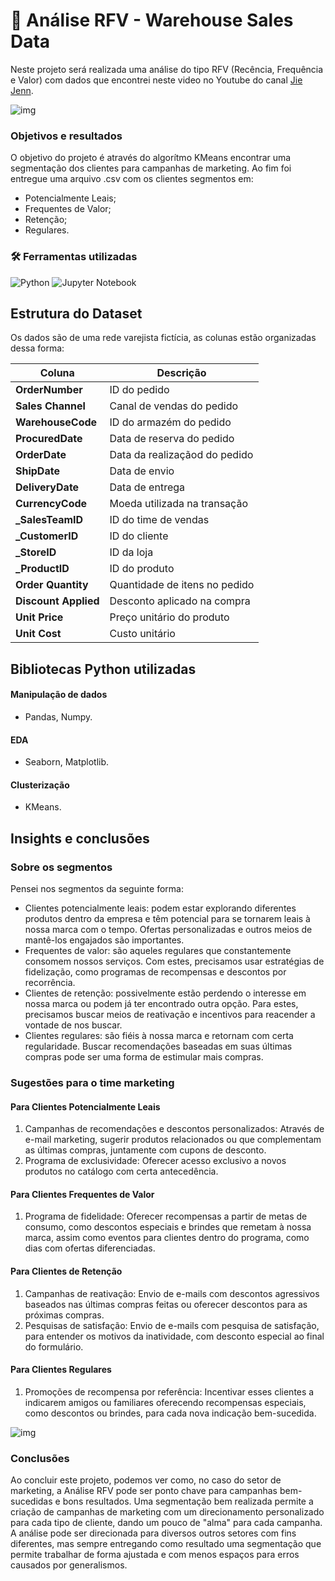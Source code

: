 # 🏬 Análise RFV - Warehouse Sales Data

Neste projeto será realizada uma análise do tipo RFV (Recência, Frequência e Valor) com dados que encontrei neste video no Youtube do canal [Jie Jenn](https://www.youtube.com/watch?v=9wxWrERZvss).

![img](https://images.unsplash.com/photo-1624927637280-f033784c1279?q=80&w=2074&auto=format&fit=crop&ixlib=rb-4.0.3&ixid=M3wxMjA3fDB8MHxwaG90by1wYWdlfHx8fGVufDB8fHx8fA%3D%3D)

### Objetivos e resultados
O objetivo do projeto é através do algorítmo KMeans encontrar uma segmentação dos clientes para campanhas de marketing. Ao fim foi entregue uma arquivo .csv com os clientes segmentos em:

- Potencialmente Leais;
- Frequentes de Valor;
- Retenção;
- Regulares.

### 🛠️ Ferramentas utilizadas
![Python](https://img.shields.io/badge/python-3670A0?style=for-the-badge&logo=python&logoColor=ffdd54) ![Jupyter Notebook](https://img.shields.io/badge/jupyter-%23FA0F00.svg?style=for-the-badge&logo=jupyter&logoColor=white)
## Estrutura do Dataset
Os dados são de uma rede varejista fictícia, as colunas estão organizadas dessa forma:

|Coluna|Descrição|
|-----|----------|
|**OrderNumber**|ID do pedido|
|**Sales Channel**|Canal de vendas do pedido|
|**WarehouseCode**|ID do armazém do pedido|
|**ProcuredDate**|Data de reserva do pedido|
|**OrderDate**|Data da realizaçãod do pedido|
|**ShipDate**|Data de envio|
|**DeliveryDate**|Data de entrega|
|**CurrencyCode**|Moeda utilizada na transação|
|**_SalesTeamID**|ID do time de vendas|
|**_CustomerID**|ID do cliente|
|**_StoreID**|ID da loja|
|**_ProductID**|ID do produto|
|**Order Quantity**|Quantidade de itens no pedido|
|**Discount Applied**|Desconto aplicado na compra|
|**Unit Price**|Preço unitário do produto|
|**Unit Cost**|Custo unitário|

## Bibliotecas Python utilizadas
#### Manipulação de dados
- Pandas, Numpy.
#### EDA
- Seaborn, Matplotlib.
#### Clusterização
- KMeans.

## Insights e conclusões
### Sobre os segmentos
Pensei nos segmentos da seguinte forma:

- Clientes potencialmente leais: podem estar explorando diferentes produtos dentro da empresa e têm potencial para se tornarem leais à nossa marca com o tempo. Ofertas personalizadas e outros meios de mantê-los engajados são importantes.
- Frequentes de valor: são aqueles regulares que constantemente consomem nossos serviços. Com estes, precisamos usar estratégias de fidelização, como programas de recompensas e descontos por recorrência.
- Clientes de retenção: possivelmente estão perdendo o interesse em nossa marca ou podem já ter encontrado outra opção. Para estes, precisamos buscar meios de reativação e incentivos para reacender a vontade de nos buscar.
- Clientes regulares: são fiéis à nossa marca e retornam com certa regularidade. Buscar recomendações baseadas em suas últimas compras pode ser uma forma de estimular mais compras.

### Sugestões para o time marketing
#### Para Clientes Potencialmente Leais

1. Campanhas de recomendações e descontos personalizados: Através de e-mail marketing, sugerir produtos relacionados ou que complementam as últimas compras, juntamente com cupons de desconto.
2. Programa de exclusividade: Oferecer acesso exclusivo a novos produtos no catálogo com certa antecedência.
#### Para Clientes Frequentes de Valor

1. Programa de fidelidade: Oferecer recompensas a partir de metas de consumo, como descontos especiais e brindes que remetam à nossa marca, assim como eventos para clientes dentro do programa, como dias com ofertas diferenciadas.
#### Para Clientes de Retenção

1. Campanhas de reativação: Envio de e-mails com descontos agressivos baseados nas últimas compras feitas ou oferecer descontos para as próximas compras.
2. Pesquisas de satisfação: Envio de e-mails com pesquisa de satisfação, para entender os motivos da inatividade, com desconto especial ao final do formulário.
#### Para Clientes Regulares

1. Promoções de recompensa por referência: Incentivar esses clientes a indicarem amigos ou familiares oferecendo recompensas especiais, como descontos ou brindes, para cada nova indicação bem-sucedida.


![img](https://images.unsplash.com/photo-1563986768609-322da13575f3?q=80&w=2070&auto=format&fit=crop&ixlib=rb-4.0.3&ixid=M3wxMjA3fDB8MHxwaG90by1wYWdlfHx8fGVufDB8fHx8fA%3D%3D)


### Conclusões

Ao concluir este projeto, podemos ver como, no caso do setor de marketing, a Análise RFV pode ser ponto chave para campanhas bem-sucedidas e bons resultados. Uma segmentação bem realizada permite a criação de campanhas de marketing com um direcionamento personalizado para cada tipo de cliente, dando um pouco de "alma" para cada campanha. A análise pode ser direcionada para diversos outros setores com fins diferentes, mas sempre entregando como resultado uma segmentação que permite trabalhar de forma ajustada e com menos espaços para erros causados por generalismos.
